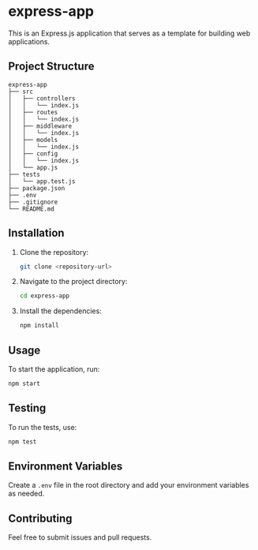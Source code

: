 # express-app

This is an Express.js application that serves as a template for building web applications.

## Project Structure

```
express-app
├── src
│   ├── controllers
│   │   └── index.js
│   ├── routes
│   │   └── index.js
│   ├── middleware
│   │   └── index.js
│   ├── models
│   │   └── index.js
│   ├── config
│   │   └── index.js
│   └── app.js
├── tests
│   └── app.test.js
├── package.json
├── .env
├── .gitignore
└── README.md
```

## Installation

1. Clone the repository:
   ```bash
   git clone <repository-url>
   ```

2. Navigate to the project directory:
   ```bash
   cd express-app
   ```

3. Install the dependencies:
   ```bash
   npm install
   ```

## Usage

To start the application, run:
```bash
npm start
```

## Testing

To run the tests, use:
```bash
npm test
```

## Environment Variables

Create a `.env` file in the root directory and add your environment variables as needed.

## Contributing

Feel free to submit issues and pull requests.